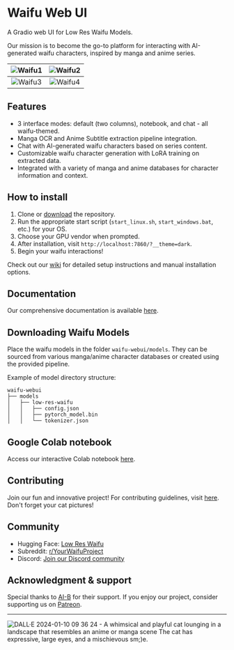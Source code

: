 # Waifu Web UI

A Gradio web UI for Low Res Waifu Models.

Our mission is to become the go-to platform for interacting with AI-generated waifu characters, inspired by manga and anime series.

|![Waifu1](https://github.com/SYSTEMS-OPERATOR/T.T.M.A.T.G.R.A.L.R.W.R.P/assets/155610697/c55d6403-3fde-4e4c-b0e2-9ac9af9b887a) | ![Waifu2](https://github.com/YourRepo/screenshots/raw/main/waifu_chat.png) |
|:---:|:---:|
|![Waifu3](https://github.com/YourRepo/screenshots/raw/main/waifu_default.png) | ![Waifu4](https://github.com/YourRepo/screenshots/raw/main/waifu_parameters.png) |

## Features

* 3 interface modes: default (two columns), notebook, and chat - all waifu-themed.
* Manga OCR and Anime Subtitle extraction pipeline integration.
* Chat with AI-generated waifu characters based on series content.
* Customizable waifu character generation with LoRA training on extracted data.
* Integrated with a variety of manga and anime databases for character information and context.

## How to install

1) Clone or [download](https://github.com/YourRepo/waifu-webui/archive/refs/heads/main.zip) the repository.
2) Run the appropriate start script (`start_linux.sh`, `start_windows.bat`, etc.) for your OS.
3) Choose your GPU vendor when prompted.
4) After installation, visit `http://localhost:7860/?__theme=dark`.
5) Begin your waifu interactions!

Check out our [wiki](https://github.com/YourRepo/waifu-webui/wiki) for detailed setup instructions and manual installation options.

## Documentation

Our comprehensive documentation is available [here](https://github.com/YourRepo/waifu-webui/wiki).

## Downloading Waifu Models

Place the waifu models in the folder `waifu-webui/models`. They can be sourced from various manga/anime character databases or created using the provided pipeline.

Example of model directory structure:

```
waifu-webui
├── models
│   ├── low-res-waifu
│   │   ├── config.json
│   │   ├── pytorch_model.bin
│   │   └── tokenizer.json
```

## Google Colab notebook

Access our interactive Colab notebook [here](https://colab.research.google.com/github/YourRepo/waifu-webui/blob/main/Colab-WaifuGen-GPU.ipynb).

## Contributing

Join our fun and innovative project! For contributing guidelines, visit [here](https://github.com/SYSTEMS-OPERATOR/T.T.M.A.T.G.R.A.L.R.W.R.P/issues/3). Don't forget your cat pictures!

## Community

* Hugging Face: [Low Res Waifu](link)
* Subreddit: [r/YourWaifuProject](https://www.reddit.com/r/YourWaifuProject/)
* Discord: [Join our Discord community](https://discord.gg/YourLinkHere)

## Acknowledgment & support

Special thanks to [AI-B](https://ai-b.one/) for their support. If you enjoy our project, consider supporting us on [Patreon](https://www.patreon.com/YourProject).

---

![DALL·E 2024-01-10 09 36 24 - A whimsical and playful cat lounging in a landscape that resembles an anime or manga scene  The cat has expressive, large eyes, and a mischievous sm;)e.](https://github.com/SYSTEMS-OPERATOR/T.T.M.A.T.G.R.A.L.R.W.R.P/assets/155610697/040f2f36-217e-4190-9e45-ac54e5f91499)
